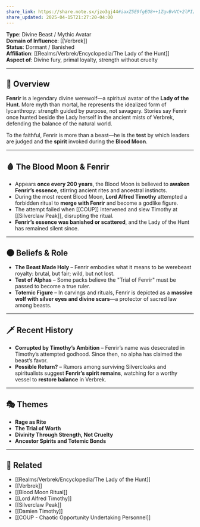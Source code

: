```yaml
---
share_link: https://share.note.sx/jzo3gj44#iaxZ5E9fgEO8++1ZgvBvVC+2lPI/tMI1BHrrZNSY/PA
share_updated: 2025-04-15T21:27:20-04:00
---
```

**Type**: Divine Beast / Mythic Avatar  
**Domain of Influence**: [[Verbrek]]  
**Status**: Dormant / Banished  
**Affiliation**: [[Realms/Verbrek/Encyclopedia/The Lady of the Hunt]]  
**Aspect of**: Divine fury, primal loyalty, strength without cruelty

---

## 🧭 Overview

**Fenrir** is a legendary divine werewolf—a spiritual avatar of the **Lady of the Hunt**. More myth than mortal, he represents the idealized form of lycanthropy: strength guided by purpose, not savagery. Stories say Fenrir once hunted beside the Lady herself in the ancient mists of Verbrek, defending the balance of the natural world.

To the faithful, Fenrir is more than a beast—he is the **test** by which leaders are judged and the **spirit** invoked during the **Blood Moon**.

---

## 🩸 The Blood Moon & Fenrir

- Appears **once every 200 years**, the Blood Moon is believed to **awaken Fenrir’s essence**, stirring ancient rites and ancestral instincts.
- During the most recent Blood Moon, **Lord Alfred Timothy** attempted a forbidden ritual to **merge with Fenrir** and become a godlike figure.
- The attempt failed when [[COUP]] intervened and slew Timothy at [[Silverclaw Peak]], disrupting the ritual.
- **Fenrir’s essence was banished or scattered**, and the Lady of the Hunt has remained silent since.

---

## 🌑 Beliefs & Role

- **The Beast Made Holy** – Fenrir embodies what it means to be werebeast royalty: brutal, but fair; wild, but not lost.
- **Test of Alphas** – Some packs believe the "Trial of Fenrir" must be passed to become a true ruler.
- **Totemic Figure** – In carvings and rituals, Fenrir is depicted as a **massive wolf with silver eyes and divine scars**—a protector of sacred law among beasts.

---

## 🗡️ Recent History

- **Corrupted by Timothy’s Ambition** – Fenrir’s name was desecrated in Timothy’s attempted godhood. Since then, no alpha has claimed the beast’s favor.
- **Possible Return?** – Rumors among surviving Silvercloaks and spiritualists suggest **Fenrir’s spirit remains**, watching for a worthy vessel to **restore balance** in Verbrek.

---

## 🎭 Themes

- **Rage as Rite**  
- **The Trial of Worth**  
- **Divinity Through Strength, Not Cruelty**  
- **Ancestor Spirits and Totemic Bonds**

---

## 📁 Related

- [[Realms/Verbrek/Encyclopedia/The Lady of the Hunt]]  
- [[Verbrek]]  
- [[Blood Moon Ritual]]  
- [[Lord Alfred Timothy]]  
- [[Silverclaw Peak]]  
- [[Damien Timothy]]  
- [[COUP - Chaotic Opportunity Undertaking Personnel]]
